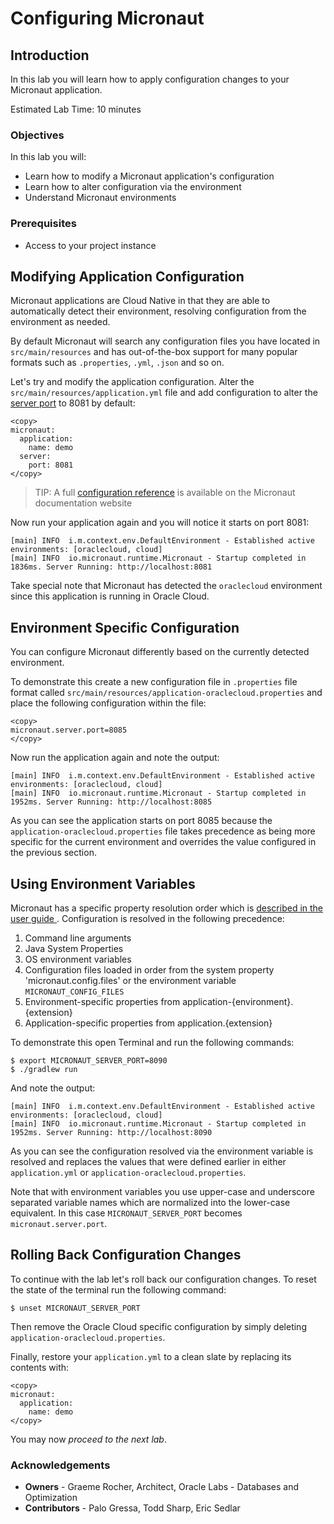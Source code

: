 # Configuring Micronaut

## Introduction
In this lab you will learn how to apply configuration changes to your Micronaut application.

Estimated Lab Time: 10 minutes

### Objectives

In this lab you will:
* Learn how to modify a Micronaut application's configuration
* Learn how to alter configuration via the environment
* Understand Micronaut environments

### Prerequisites
- Access to your project instance

## Modifying Application Configuration

Micronaut applications are Cloud Native in that they are able to automatically detect their environment, resolving configuration from the environment as needed.

By default Micronaut will search any configuration files you have located in `src/main/resources` and has out-of-the-box support for many popular formats such as `.properties`, `.yml`, `.json` and so on.

Let's try and modify the application configuration. Alter the `src/main/resources/application.yml` file and add configuration to alter the [server port](https://docs.micronaut.io/latest/guide/configurationreference.html#io.micronaut.http.server.HttpServerConfiguration) to 8081 by default:

    <copy>
    micronaut:
      application:
        name: demo
      server:
        port: 8081
    </copy>

> TIP: A full [configuration reference](https://docs.micronaut.io/latest/guide/configurationreference.html) is available on the Micronaut documentation website

Now run your application again and you will notice it starts on port 8081:

```
[main] INFO  i.m.context.env.DefaultEnvironment - Established active environments: [oraclecloud, cloud]
[main] INFO  io.micronaut.runtime.Micronaut - Startup completed in 1836ms. Server Running: http://localhost:8081
```

Take special note that Micronaut has detected the `oraclecloud` environment since this application is running in Oracle Cloud.

## Environment Specific Configuration

You can configure Micronaut differently based on the currently detected environment.

To demonstrate this create a new configuration file in `.properties` file format called `src/main/resources/application-oraclecloud.properties` and place the following configuration within the file:

    <copy>
    micronaut.server.port=8085
    </copy>

Now run the application again and note the output:

```
[main] INFO  i.m.context.env.DefaultEnvironment - Established active environments: [oraclecloud, cloud]
[main] INFO  io.micronaut.runtime.Micronaut - Startup completed in 1952ms. Server Running: http://localhost:8085
```

As you can see the application starts on port 8085 because the `application-oraclecloud.properties` file takes precedence as being more specific for the current environment and overrides the value configured in the previous section.

## Using Environment Variables

Micronaut has a specific property resolution order which is [described in the user guide ](https://docs.micronaut.io/latest/guide/index.html#propertySource). Configuration is resolved in the following precedence:

1. Command line arguments
2. Java System Properties
3. OS environment variables
4. Configuration files loaded in order from the system property 'micronaut.config.files' or the environment variable `MICRONAUT_CONFIG_FILES`
5. Environment-specific properties from application-{environment}.{extension}
6. Application-specific properties from application.{extension}

To demonstrate this open Terminal and run the following commands:

```
$ export MICRONAUT_SERVER_PORT=8090
$ ./gradlew run
```

And note the output:

```
[main] INFO  i.m.context.env.DefaultEnvironment - Established active environments: [oraclecloud, cloud]
[main] INFO  io.micronaut.runtime.Micronaut - Startup completed in 1952ms. Server Running: http://localhost:8090
```

As you can see the configuration resolved via the environment variable is resolved and replaces the values that were defined earlier in either `application.yml` or `application-oraclecloud.properties`.

Note that with environment variables you use upper-case and underscore separated variable names which are normalized into the lower-case equivalent. In this case `MICRONAUT_SERVER_PORT` becomes `micronaut.server.port`.

## Rolling Back Configuration Changes

To continue with the lab let's roll back our configuration changes. To reset the state of the terminal run the following command:

```
$ unset MICRONAUT_SERVER_PORT
```

Then remove the Oracle Cloud specific configuration by simply deleting `application-oraclecloud.properties`.

Finally, restore your `application.yml` to a clean slate by replacing its contents with:

    <copy>
    micronaut:
      application:
        name: demo
    </copy>

You may now *proceed to the next lab*.

### Acknowledgements
- **Owners** - Graeme Rocher, Architect, Oracle Labs - Databases and Optimization
- **Contributors** - Palo Gressa, Todd Sharp, Eric Sedlar

